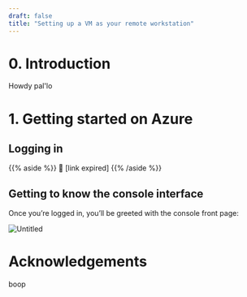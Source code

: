 ```yaml
---
draft: false
title: "Setting up a VM as your remote workstation"
---
```


# 0. Introduction

Howdy pal'lo

# 1. Getting started on Azure

## Logging in

{{% aside %}}
🔗 [link expired]
{{% /aside %}}

## Getting to know the console interface

Once you’re logged in, you’ll be greeted with the console front page:

![Untitled](./img/Untitled.png)

# Acknowledgements

boop